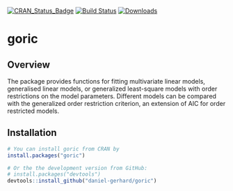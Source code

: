
[![CRAN\_Status\_Badge](http://www.r-pkg.org/badges/version/goric)](https://cran.r-project.org/package=goric) [![Build Status](https://travis-ci.org/daniel-gerhard/goric.svg?branch=master)](https://travis-ci.org/daniel-gerhard/goric) [![Downloads](https://cranlogs.r-pkg.org/badges/goric)](https://cranlogs.r-pkg.org/)

goric
=====

Overview
--------

The package provides functions for fitting multivariate linear models, generalised linear models, or generalized least-square models with order restrictions on the model parameters. Different models can be compared with the generalized order restriction criterion, an extension of AIC for order restricted models.

Installation
------------

``` r
# You can install goric from CRAN by
install.packages("goric")

# Or the the development version from GitHub:
# install.packages("devtools")
devtools::install_github("daniel-gerhard/goric")
```

